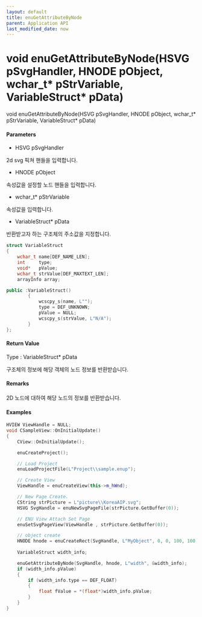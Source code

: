 ```yaml
---
layout: default
title: enuGetAttributeByNode
parent: Application API
last_modified_date: now
---
```

# void enuGetAttributeByNode\(HSVG pSvgHandler, HNODE pObject, wchar\_t\* pStrVariable, VariableStruct\* pData\)

void enuGetAttributeByNode\(HSVG pSvgHandler, HNODE pObject, wchar\_t\* pStrVariable, VariableStruct\* pData\)

#### Parameters

* HSVG pSvgHandler

2d svg 픽쳐 핸들을 입력합니다.

* HNODE pObject

속성값을 설정할 노드 핸들을 입력합니다.

* wchar\_t\* pStrVariable

속성값을 입력합니다.

* VariableStruct\* pData

반환받고자 하는 구조체의 주소값을 지정합니다.

```cpp
struct VariableStruct
{
    wchar_t name[DEF_NAME_LEN];
    int     type;
    void*   pValue;
    wchar_t strValue[DEF_MAXTEXT_LEN];
    arrayInfo array;

public :VariableStruct()
        {
            wcscpy_s(name, L"");            
            type = DEF_UNKNOWN;
            pValue = NULL;
            wcscpy_s(strValue, L"N/A");
        }
};
```

#### Return Value

Type : VariableStruct\* pData

구조체의 정보에 해당 객체의 노드 정보를 반환받습니다.

#### Remarks

2D 노드에 대하여 해당 노드의 정보를 반환받습니다.

#### Examples

```cpp
HVIEW ViewHandle = NULL; 
void CSampleView::OnInitialUpdate() 
{ 
    CView::OnInitialUpdate(); 

    enuCreateProject(); 

    // Load Project
    enuLoadProjectFile(L"Project\\sample.enup"); 

    // Create View
    ViewHandle = enuCreateView(this->m_hWnd); 

    // New Page Create. 
    CString strPicture = L"picture\\KoreaAIP.svg"; 
    HSVG SvgHandle = enuNewSvgPageFile(strPicture.GetBuffer(0)); 

    // ENU View Attach Set Page 
    enuSetSvgPageView(ViewHandle , strPicture.GetBuffer(0)); 

    // object create
    HNODE hnode = enuCreateRect(SvgHandle, L"MyObject", 0, 0, 100, 100, 0, 0);
    
    VariableStruct width_info;

    enuGetAttributeByNode(SvgHandle, hnode, L"width", &width_info);
    if (width_info.pValue)
    {
        if (width_info.type == DEF_FLOAT)
        {
            float fValue = *(float*)width_info.pValue;
        }
    }
}
```



